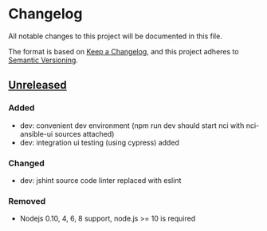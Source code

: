 # Changelog

All notable changes to this project will be documented in this file.

The format is based on [Keep a Changelog](https://keepachangelog.com/en/1.0.0/),
and this project adheres to [Semantic Versioning](https://semver.org/spec/v2.0.0.html).

## [Unreleased][]

### Added
- dev: convenient dev environment (npm run dev should start nci with nci-ansible-ui sources attached)
- dev: integration ui testing (using cypress) added

### Changed
- dev: jshint source code linter replaced with eslint

### Removed
- Nodejs 0.10, 4, 6, 8 support, node.js >= 10 is required

[Unreleased]: https://github.com/okv/east/compare/v1.1.2...HEAD
